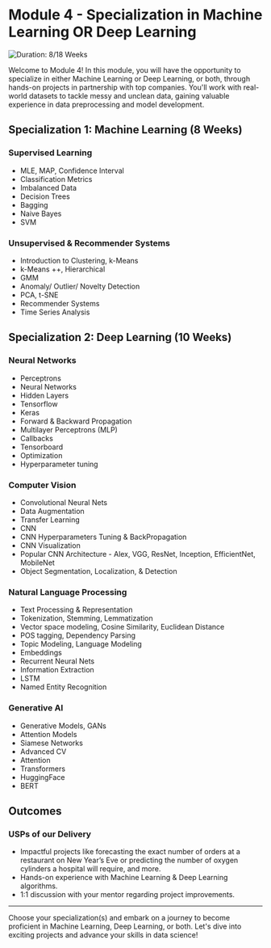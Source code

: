 # Module 4 - Specialization in Machine Learning OR Deep Learning

![Duration: 8/18 Weeks](duration_icon)

Welcome to Module 4! In this module, you will have the opportunity to specialize in either Machine Learning or Deep Learning, or both, through hands-on projects in partnership with top companies. You'll work with real-world datasets to tackle messy and unclean data, gaining valuable experience in data preprocessing and model development.

## Specialization 1: Machine Learning (8 Weeks)

### Supervised Learning

- MLE, MAP, Confidence Interval
- Classification Metrics
- Imbalanced Data
- Decision Trees
- Bagging
- Naive Bayes
- SVM

### Unsupervised & Recommender Systems

- Introduction to Clustering, k-Means
- k-Means ++, Hierarchical
- GMM
- Anomaly/ Outlier/ Novelty Detection
- PCA, t-SNE
- Recommender Systems
- Time Series Analysis

## Specialization 2: Deep Learning (10 Weeks)

### Neural Networks

- Perceptrons
- Neural Networks
- Hidden Layers
- Tensorflow
- Keras
- Forward & Backward Propagation
- Multilayer Perceptrons (MLP)
- Callbacks
- Tensorboard
- Optimization
- Hyperparameter tuning

### Computer Vision

- Convolutional Neural Nets
- Data Augmentation
- Transfer Learning
- CNN
- CNN Hyperparameters Tuning & BackPropagation
- CNN Visualization
- Popular CNN Architecture - Alex, VGG, ResNet, Inception, EfficientNet, MobileNet
- Object Segmentation, Localization, & Detection

### Natural Language Processing

- Text Processing & Representation
- Tokenization, Stemming, Lemmatization
- Vector space modeling, Cosine Similarity, Euclidean Distance
- POS tagging, Dependency Parsing
- Topic Modeling, Language Modeling
- Embeddings
- Recurrent Neural Nets
- Information Extraction
- LSTM
- Named Entity Recognition

### Generative AI

- Generative Models, GANs
- Attention Models
- Siamese Networks
- Advanced CV
- Attention
- Transformers
- HuggingFace
- BERT

## Outcomes

### USPs of our Delivery

- Impactful projects like forecasting the exact number of orders at a restaurant on New Year’s Eve or predicting the number of oxygen cylinders a hospital will require, and more.
- Hands-on experience with Machine Learning & Deep Learning algorithms.
- 1:1 discussion with your mentor regarding project improvements.

---

Choose your specialization(s) and embark on a journey to become proficient in Machine Learning, Deep Learning, or both. Let's dive into exciting projects and advance your skills in data science!
